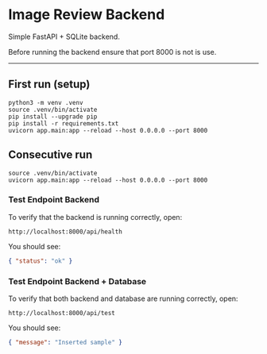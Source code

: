 # Image Review Backend

Simple FastAPI + SQLite backend.

Before running the backend ensure that port 8000 is not is use.

---

## First run (setup)

```
python3 -m venv .venv
source .venv/bin/activate
pip install --upgrade pip
pip install -r requirements.txt
uvicorn app.main:app --reload --host 0.0.0.0 --port 8000
```


## Consecutive run

```
source .venv/bin/activate
uvicorn app.main:app --reload --host 0.0.0.0 --port 8000
```



### Test Endpoint Backend

To verify that the backend is running correctly, open:
```
http://localhost:8000/api/health
```
You should see:
```json
{ "status": "ok" }
```

### Test Endpoint Backend + Database

To verify that both backend and database are running correctly, open:
```
http://localhost:8000/api/test
```
You should see:
```json
{ "message": "Inserted sample" }
```